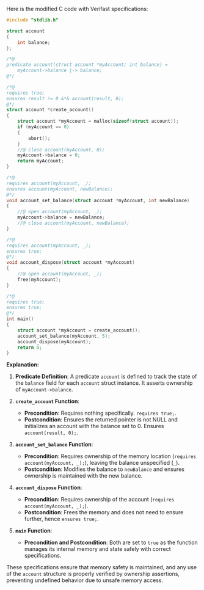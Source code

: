 Here is the modified C code with Verifast specifications:

```c
#include "stdlib.h"

struct account
{
    int balance;
};

/*@
predicate account(struct account *myAccount; int balance) =
    myAccount->balance |-> balance;
@*/

/*@
requires true;
ensures result != 0 &*& account(result, 0);
@*/
struct account *create_account()
{
    struct account *myAccount = malloc(sizeof(struct account));
    if (myAccount == 0)
    {
        abort();
    }
    //@ close account(myAccount, 0);
    myAccount->balance = 0;
    return myAccount;
}

/*@
requires account(myAccount, _);
ensures account(myAccount, newBalance);
@*/
void account_set_balance(struct account *myAccount, int newBalance)
{
    //@ open account(myAccount, _);
    myAccount->balance = newBalance;
    //@ close account(myAccount, newBalance);
}

/*@
requires account(myAccount, _);
ensures true;
@*/
void account_dispose(struct account *myAccount)
{
    //@ open account(myAccount, _);
    free(myAccount);
}

/*@
requires true;
ensures true;
@*/
int main()
{
    struct account *myAccount = create_account();
    account_set_balance(myAccount, 5);
    account_dispose(myAccount);
    return 0;
}
```

**Explanation:**

1. **Predicate Definition**: A predicate `account` is defined to track the state of the `balance` field for each `account` struct instance. It asserts ownership of `myAccount->balance`.

2. **`create_account` Function**: 
   - **Precondition**: Requires nothing specifically. `requires true;`.
   - **Postcondition**: Ensures the returned pointer is not NULL and initializes an account with the balance set to 0. Ensures `account(result, 0);`.

3. **`account_set_balance` Function**: 
   - **Precondition**: Requires ownership of the memory location (`requires account(myAccount, _);`), leaving the balance unspecified (`_`).
   - **Postcondition**: Modifies the balance to `newBalance` and ensures ownership is maintained with the new balance.

4. **`account_dispose` Function**:
   - **Precondition**: Requires ownership of the account (`requires account(myAccount, _);`).
   - **Postcondition**: Frees the memory and does not need to ensure further, hence `ensures true;`.

5. **`main` Function**: 
   - **Precondition and Postcondition**: Both are set to `true` as the function manages its internal memory and state safely with correct specifications.

These specifications ensure that memory safety is maintained, and any use of the `account` structure is properly verified by ownership assertions, preventing undefined behavior due to unsafe memory access.
